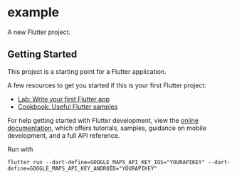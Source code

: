# example

A new Flutter project.

## Getting Started

This project is a starting point for a Flutter application.

A few resources to get you started if this is your first Flutter project:

- [Lab: Write your first Flutter app](https://docs.flutter.dev/get-started/codelab)
- [Cookbook: Useful Flutter samples](https://docs.flutter.dev/cookbook)

For help getting started with Flutter development, view the
[online documentation](https://docs.flutter.dev/), which offers tutorials,
samples, guidance on mobile development, and a full API reference.



Run with 
```
flutter run --dart-define=GOOGLE_MAPS_API_KEY_IOS="YOURAPIKEY" --dart-define=GOOGLE_MAPS_API_KEY_ANDROID="YOURAPIKEY" 
```